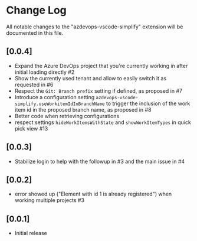 # Change Log

All notable changes to the "azdevops-vscode-simplify" extension will be documented in this file.

## [0.0.4]

- Expand the Azure DevOps project that you're currently working in after initial loading directly #2
- Show the currently used tenant and allow to easily switch it as requested in #6
- Respect the `Git: Branch prefix` setting if defined, as proposed in #7
- Introduce a configuration setting `azdevops-vscode-simplify.useWorkitemIdInBranchName` to trigger the inclusion of the work item id in the proposed branch name, as proposed in #8
- Better code when retrieving configurations
- respect settings `hideWorkItemsWithState` and `showWorkItemTypes` in quick pick view #13

## [0.0.3]

- Stabilize login to help with the followup in #3 and the main issue in #4

## [0.0.2]

- error showed up ("Element with id 1 is already registered") when working multiple projects #3

## [0.0.1]

- Initial release